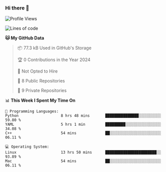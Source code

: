 ### Hi there 👋

<!--
**huayuan4396/huayuan4396** is a ✨ _special_ ✨ repository because its `README.md` (this file) appears on your GitHub profile.

Here are some ideas to get you started:

- 🔭 I’m currently working on ...
- 🌱 I’m currently learning ...
- 👯 I’m looking to collaborate on ...
- 🤔 I’m looking for help with ...
- 💬 Ask me about ...
- 📫 How to reach me: ...
- 😄 Pronouns: ...
- ⚡ Fun fact: ...
-->

<!--START_SECTION:waka-->
![Profile Views](http://img.shields.io/badge/Profile%20Views-1-blue)

![Lines of code](https://img.shields.io/badge/From%20Hello%20World%20I%27ve%20Written-5.7%20thousand%20lines%20of%20code-blue)

**🐱 My GitHub Data** 

> 📦 77.3 kB Used in GitHub's Storage 
 > 
> 🏆 0 Contributions in the Year 2024
 > 
> 🚫 Not Opted to Hire
 > 
> 📜 8 Public Repositories 
 > 
> 🔑 9 Private Repositories 
 > 
📊 **This Week I Spent My Time On** 

```text
💬 Programming Languages: 
Python                   8 hrs 48 mins       ███████████████░░░░░░░░░░   59.80 % 
YAML                     5 hrs 1 min         █████████░░░░░░░░░░░░░░░░   34.08 % 
C++                      54 mins             ██░░░░░░░░░░░░░░░░░░░░░░░   06.11 % 

💻 Operating System: 
Linux                    13 hrs 50 mins      ███████████████████████░░   93.89 % 
Mac                      54 mins             ██░░░░░░░░░░░░░░░░░░░░░░░   06.11 % 
```


<!--END_SECTION:waka-->
